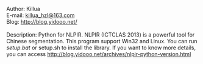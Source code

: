 Author: Killua<br/>
E-mail: killua_hzl@163.com<br/>
Blog: http://blog.yidooo.net/<br/>
<br/>
Description: Python for NLPIR. NLPIR (ICTCLAS 2013) is a powerful tool for Chinese segmentation. This program support Win32 and Linux. You can run <I>setup.bat</I> or <T>setup.sh</I> to install the library. If you want to know more details, you can access http://blog.yidooo.net/archives/nlpir-python-version.html
